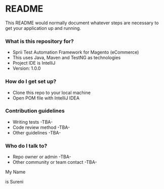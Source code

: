 # README #

This README would normally document whatever steps are necessary to get your application up and running.

### What is this repository for? ###

* Sprii Test Automation Framework for Magento (eCommerce)
* This uses Java, Maven and TestNG as technologies
* Project IDE is IntelliJ
* Version: 1.0.0

### How do I get set up? ###

* Clone this repo to your local machine
* Open POM file with IntelliJ IDEA

### Contribution guidelines ###

* Writing tests -TBA-
* Code review method -TBA-
* Other guidelines -TBA-

### Who do I talk to? ###

* Repo owner or admin -TBA-
* Other community or team contact -TBA-

My Name

is Sureni
